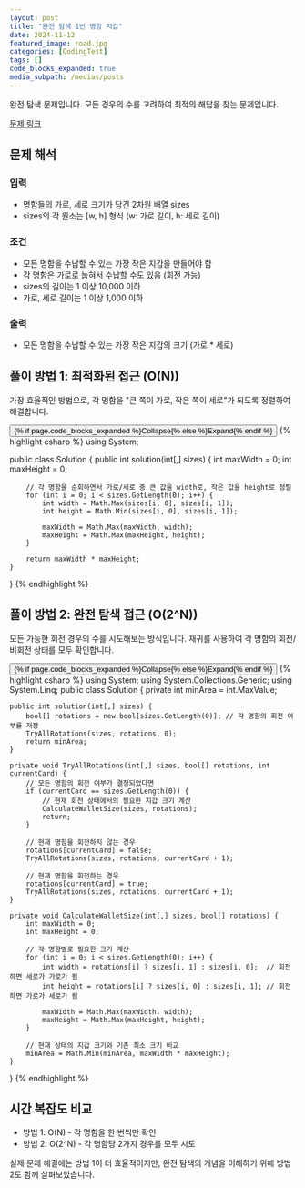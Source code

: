 ```yaml
---
layout: post
title: "완전 탐색 1번 명함 지갑"
date: 2024-11-12
featured_image: road.jpg
categories: [CodingTest]
tags: []
code_blocks_expanded: true
media_subpath: /medias/posts
---
```


완전 탐색 문제입니다. 모든 경우의 수를 고려하여 최적의 해답을 찾는 문제입니다.

[문제 링크](https://school.programmers.co.kr/learn/courses/30/lessons/86491)

## 문제 해석

### 입력
- 명함들의 가로, 세로 크기가 담긴 2차원 배열 sizes
- sizes의 각 원소는 [w, h] 형식 (w: 가로 길이, h: 세로 길이)

### 조건
- 모든 명함을 수납할 수 있는 가장 작은 지갑을 만들어야 함
- 각 명함은 가로로 눕혀서 수납할 수도 있음 (회전 가능)
- sizes의 길이는 1 이상 10,000 이하
- 가로, 세로 길이는 1 이상 1,000 이하

### 출력
- 모든 명함을 수납할 수 있는 가장 작은 지갑의 크기 (가로 * 세로)

## 풀이 방법 1: 최적화된 접근 (O(N))

가장 효율적인 방법으로, 각 명함을 "큰 쪽이 가로, 작은 쪽이 세로"가 되도록 정렬하여 해결합니다.

<div class="code-block-container {% if page.code_blocks_expanded %}expanded{% endif %}">
    <button class="code-toggle">{% if page.code_blocks_expanded %}Collapse{% else %}Expand{% endif %}</button>
    {% highlight csharp %}
using System;

public class Solution {
    public int solution(int[,] sizes) {
        int maxWidth = 0;
        int maxHeight = 0;
        
        // 각 명함을 순회하면서 가로/세로 중 큰 값을 width로, 작은 값을 height로 정렬
        for (int i = 0; i < sizes.GetLength(0); i++) {
            int width = Math.Max(sizes[i, 0], sizes[i, 1]);
            int height = Math.Min(sizes[i, 0], sizes[i, 1]);
            
            maxWidth = Math.Max(maxWidth, width);
            maxHeight = Math.Max(maxHeight, height);
        }
        
        return maxWidth * maxHeight;
    }
}
    {% endhighlight %}
</div>

## 풀이 방법 2: 완전 탐색 접근 (O(2^N))

모든 가능한 회전 경우의 수를 시도해보는 방식입니다. 재귀를 사용하여 각 명함의 회전/비회전 상태를 모두 확인합니다.

<div class="code-block-container {% if page.code_blocks_expanded %}expanded{% endif %}">
    <button class="code-toggle">{% if page.code_blocks_expanded %}Collapse{% else %}Expand{% endif %}</button>
    {% highlight csharp %}
using System;
using System.Collections.Generic;
using System.Linq;
public class Solution {
    private int minArea = int.MaxValue;
    
    public int solution(int[,] sizes) {
        bool[] rotations = new bool[sizes.GetLength(0)]; // 각 명함의 회전 여부를 저장
        TryAllRotations(sizes, rotations, 0);
        return minArea;
    }
    
    private void TryAllRotations(int[,] sizes, bool[] rotations, int currentCard) {
        // 모든 명함의 회전 여부가 결정되었다면
        if (currentCard == sizes.GetLength(0)) {
            // 현재 회전 상태에서의 필요한 지갑 크기 계산
            CalculateWalletSize(sizes, rotations);
            return;
        }
        
        // 현재 명함을 회전하지 않는 경우
        rotations[currentCard] = false;
        TryAllRotations(sizes, rotations, currentCard + 1);
        
        // 현재 명함을 회전하는 경우
        rotations[currentCard] = true;
        TryAllRotations(sizes, rotations, currentCard + 1);
    }
    
    private void CalculateWalletSize(int[,] sizes, bool[] rotations) {
        int maxWidth = 0;
        int maxHeight = 0;
        
        // 각 명함별로 필요한 크기 계산
        for (int i = 0; i < sizes.GetLength(0); i++) {
            int width = rotations[i] ? sizes[i, 1] : sizes[i, 0];  // 회전하면 세로가 가로가 됨
            int height = rotations[i] ? sizes[i, 0] : sizes[i, 1]; // 회전하면 가로가 세로가 됨
            
            maxWidth = Math.Max(maxWidth, width);
            maxHeight = Math.Max(maxHeight, height);
        }
        
        // 현재 상태의 지갑 크기와 기존 최소 크기 비교
        minArea = Math.Min(minArea, maxWidth * maxHeight);
    }
}
    {% endhighlight %}
</div>


## 시간 복잡도 비교
- 방법 1: O(N) - 각 명함을 한 번씩만 확인
- 방법 2: O(2^N) - 각 명함당 2가지 경우를 모두 시도

실제 문제 해결에는 방법 1이 더 효율적이지만, 완전 탐색의 개념을 이해하기 위해 방법 2도 함께 살펴보았습니다.

